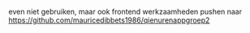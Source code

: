 even niet gebruiken, maar ook frontend werkzaamheden pushen naar https://github.com/mauricedibbets1986/qienurenappgroep2
